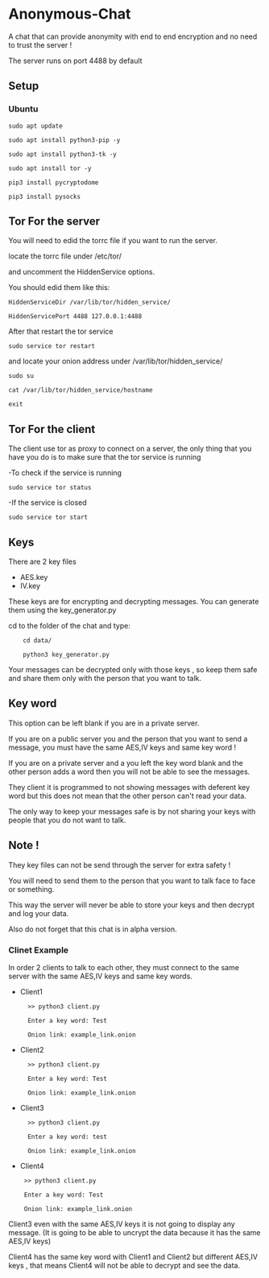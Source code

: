 # Anonymous-Chat
A chat that can provide anonymity with end to end encryption and no need to trust the server !

The server runs on port 4488 by default

## Setup

### Ubuntu
    
    sudo apt update

    sudo apt install python3-pip -y
    
    sudo apt install python3-tk -y
    
    sudo apt install tor -y

    pip3 install pycryptodome

    pip3 install pysocks

## Tor For the server
You will need to edid the torrc file if you want to run the server.
  
locate the torrc file under /etc/tor/
  
and uncomment the HiddenService options.
  
You should edid them like this:
  
    HiddenServiceDir /var/lib/tor/hidden_service/
    
    HiddenServicePort 4488 127.0.0.1:4488
  
After that restart the tor service
    
    sudo service tor restart
  
and locate your onion address under /var/lib/tor/hidden_service/
    
    sudo su
    
    cat /var/lib/tor/hidden_service/hostname
    
    exit

## Tor For the client
  
The client use tor as proxy to connect on a server, the only thing that you have you do is to make sure that the tor service is running
   
-To check if the service is running
    
    sudo service tor status
   
 -If the service is closed
    
    sudo service tor start
 
 ## Keys
 There are 2 key files
 * AES.key
 * IV.key
 
 These keys are for encrypting and decrypting messages. You can generate them using the key_generator.py
 
 cd to the folder of the chat and type:
        
        cd data/
        
        python3 key_generator.py
        
 Your messages can be decrypted only with those keys , so keep them safe and share them only with the person that you want to talk.

## Key word
This option can be left blank if you are in a private server.

If you are on a public server you and the person that you want to send a message, you must have the same AES,IV keys and same key word !

If you are on a private server and a you left the key word blank and the other person adds a word then you will not be able to see the messages.

They client it is programmed to not showing messages with deferent key word but this does not mean that the other person can't read your data.

The only way to keep your messages safe is by not sharing your keys with people that you do not want to talk.

## Note !
They key files can not be send through the server for extra safety !

You will need to send them to the person that you want to talk face to face or something.

This way the server will never be able to store your keys and then decrypt and log your data.

Also do not forget that this chat is in alpha version.

### Clinet Example

In order 2 clients to talk to each other, they must connect to the same server with the same AES,IV keys and same key words.

* Client1

        >> python3 client.py
        
        Enter a key word: Test
        
        Onion link: example_link.onion

* Client2
        
        >> python3 client.py
        
        Enter a key word: Test
        
        Onion link: example_link.onion
    
* Client3
        
        >> python3 client.py
        
        Enter a key word: test
        
        Onion link: example_link.onion
 
 * Client4
        
        >> python3 client.py
        
        Enter a key word: Test
        
        Onion link: example_link.onion
 

Client3 even with the same AES,IV keys it is not going to display any message. (It is going to be able to uncrypt the data because it has the same AES,IV keys)

Client4 has the same key word with Client1 and Client2 but different AES,IV keys , that means Client4 will not be able to decrypt and see the data.
